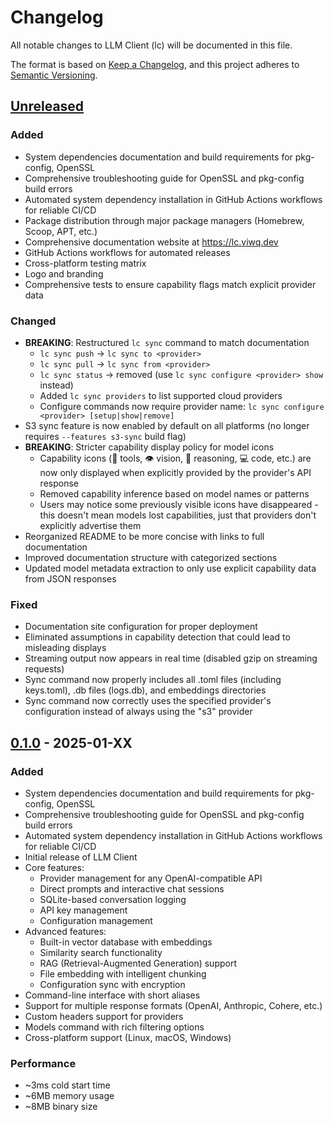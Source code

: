 # Changelog

All notable changes to LLM Client (lc) will be documented in this file.

The format is based on [Keep a Changelog](https://keepachangelog.com/en/1.0.0/),
and this project adheres to [Semantic Versioning](https://semver.org/spec/v2.0.0.html).

## [Unreleased]

### Added
- System dependencies documentation and build requirements for pkg-config, OpenSSL
- Comprehensive troubleshooting guide for OpenSSL and pkg-config build errors
- Automated system dependency installation in GitHub Actions workflows for reliable CI/CD
- Package distribution through major package managers (Homebrew, Scoop, APT, etc.)
- Comprehensive documentation website at https://lc.viwq.dev
- GitHub Actions workflows for automated releases
- Cross-platform testing matrix
- Logo and branding
- Comprehensive tests to ensure capability flags match explicit provider data

### Changed
- **BREAKING**: Restructured `lc sync` command to match documentation
  - `lc sync push` → `lc sync to <provider>`
  - `lc sync pull` → `lc sync from <provider>`
  - `lc sync status` → removed (use `lc sync configure <provider> show` instead)
  - Added `lc sync providers` to list supported cloud providers
  - Configure commands now require provider name: `lc sync configure <provider> [setup|show|remove]`
- S3 sync feature is now enabled by default on all platforms (no longer requires `--features s3-sync` build flag)
- **BREAKING**: Stricter capability display policy for model icons
  - Capability icons (🔧 tools, 👁 vision, 🧠 reasoning, 💻 code, etc.) are now only displayed when explicitly provided by the provider's API response
  - Removed capability inference based on model names or patterns
  - Users may notice some previously visible icons have disappeared - this doesn't mean models lost capabilities, just that providers don't explicitly advertise them
- Reorganized README to be more concise with links to full documentation
- Improved documentation structure with categorized sections
- Updated model metadata extraction to only use explicit capability data from JSON responses

### Fixed
- Documentation site configuration for proper deployment
- Eliminated assumptions in capability detection that could lead to misleading displays
- Streaming output now appears in real time (disabled gzip on streaming requests)
- Sync command now properly includes all .toml files (including keys.toml), .db files (logs.db), and embeddings directories
- Sync command now correctly uses the specified provider's configuration instead of always using the "s3" provider

## [0.1.0] - 2025-01-XX

### Added
- System dependencies documentation and build requirements for pkg-config, OpenSSL
- Comprehensive troubleshooting guide for OpenSSL and pkg-config build errors
- Automated system dependency installation in GitHub Actions workflows for reliable CI/CD
- Initial release of LLM Client
- Core features:
  - Provider management for any OpenAI-compatible API
  - Direct prompts and interactive chat sessions
  - SQLite-based conversation logging
  - API key management
  - Configuration management
- Advanced features:
  - Built-in vector database with embeddings
  - Similarity search functionality
  - RAG (Retrieval-Augmented Generation) support
  - File embedding with intelligent chunking
  - Configuration sync with encryption
- Command-line interface with short aliases
- Support for multiple response formats (OpenAI, Anthropic, Cohere, etc.)
- Custom headers support for providers
- Models command with rich filtering options
- Cross-platform support (Linux, macOS, Windows)

### Performance
- ~3ms cold start time
- ~6MB memory usage
- ~8MB binary size

[Unreleased]: https://github.com/rajashekar/lc/compare/v0.1.0...HEAD
[0.1.0]: https://github.com/rajashekar/lc/releases/tag/v0.1.0
